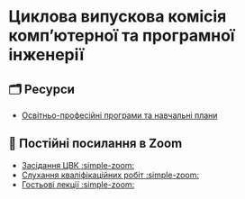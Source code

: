 # Циклова випускова комісія компʼютерної та програмної інженерії

## 🗂️ Ресурси
- [Освітньо-професійні програми та навчальні плани](opp/)

## 🔗 Постійні посилання в Zoom
- [Засідання ЦВК :simple-zoom:](https://us02web.zoom.us/j/81550986609?pwd=SlZGSVZXSk1GM1UzelV5RlkrYlNSZz09)
- [Слухання кваліфікаційних робіт :simple-zoom:](https://us02web.zoom.us/j/8299078669?pwd=cFVaRzZVR2dlbUdleWFWc05MSWJ6Zz09)
- [Гостьові лекції :simple-zoom:](https://us02web.zoom.us/j/88344902607?pwd=an2zasxOR4lHgtq1P49KQVMCPeURYy.1)
